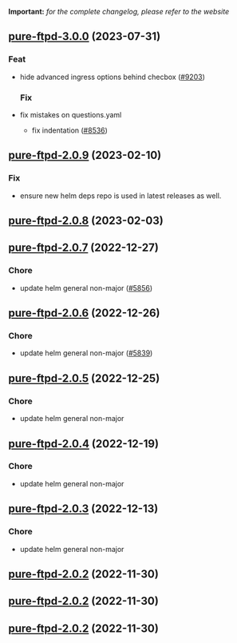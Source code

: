 **Important:**
*for the complete changelog, please refer to the website*













## [pure-ftpd-3.0.0](https://github.com/truecharts/charts/compare/pure-ftpd-2.0.9...pure-ftpd-3.0.0) (2023-07-31)

### Feat

- hide advanced ingress options behind checbox ([#9203](https://github.com/truecharts/charts/issues/9203))
  
  ### Fix

- fix mistakes on questions.yaml
  - fix indentation ([#8536](https://github.com/truecharts/charts/issues/8536))
  
  


## [pure-ftpd-2.0.9](https://github.com/truecharts/charts/compare/pure-ftpd-2.0.8...pure-ftpd-2.0.9) (2023-02-10)

### Fix

- ensure new helm deps repo is used in latest releases as well.
  
  


## [pure-ftpd-2.0.8](https://github.com/truecharts/charts/compare/pure-ftpd-2.0.7...pure-ftpd-2.0.8) (2023-02-03)




## [pure-ftpd-2.0.7](https://github.com/truecharts/charts/compare/pure-ftpd-2.0.6...pure-ftpd-2.0.7) (2022-12-27)

### Chore

- update helm general non-major ([#5856](https://github.com/truecharts/charts/issues/5856))
  
  


## [pure-ftpd-2.0.6](https://github.com/truecharts/charts/compare/pure-ftpd-2.0.5...pure-ftpd-2.0.6) (2022-12-26)

### Chore

- update helm general non-major ([#5839](https://github.com/truecharts/charts/issues/5839))
  
  


## [pure-ftpd-2.0.5](https://github.com/truecharts/charts/compare/pure-ftpd-2.0.4...pure-ftpd-2.0.5) (2022-12-25)

### Chore

- update helm general non-major
  
  


## [pure-ftpd-2.0.4](https://github.com/truecharts/charts/compare/pure-ftpd-2.0.3...pure-ftpd-2.0.4) (2022-12-19)

### Chore

- update helm general non-major
  
  


## [pure-ftpd-2.0.3](https://github.com/truecharts/charts/compare/pure-ftpd-2.0.2...pure-ftpd-2.0.3) (2022-12-13)

### Chore

- update helm general non-major
  
  


## [pure-ftpd-2.0.2](https://github.com/truecharts/charts/compare/pure-ftpd-2.0.1...pure-ftpd-2.0.2) (2022-11-30)




## [pure-ftpd-2.0.2](https://github.com/truecharts/charts/compare/pure-ftpd-2.0.1...pure-ftpd-2.0.2) (2022-11-30)




## [pure-ftpd-2.0.2](https://github.com/truecharts/charts/compare/pure-ftpd-2.0.1...pure-ftpd-2.0.2) (2022-11-30)
